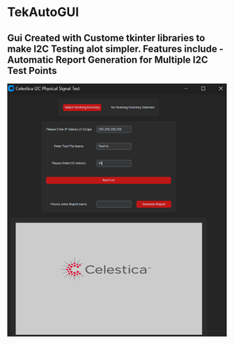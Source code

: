 # TekAutoGUI
Gui Created with Custome tkinter libraries to make I2C Testing alot simpler. Features include
-Automatic Report Generation for Multiple I2C Test Points 
-
![alt text](https://github.com/MisterB33/TekAutoGUI/blob/main/TekAutoGUI/CelesticaI2CGUIExample.png)
